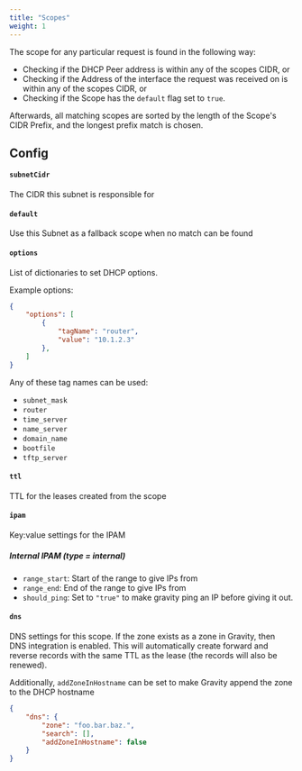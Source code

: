 ```yaml
---
title: "Scopes"
weight: 1
---
```


The scope for any particular request is found in the following way:

- Checking if the DHCP Peer address is within any of the scopes CIDR, or
- Checking if the Address of the interface the request was received on is within any of the scopes CIDR, or
- Checking if the Scope has the `default` flag set to `true`.

Afterwards, all matching scopes are sorted by the length of the Scope's CIDR Prefix, and the longest prefix match is chosen.

## Config

#### `subnetCidr`

The CIDR this subnet is responsible for

#### `default`

Use this Subnet as a fallback scope when no match can be found

#### `options`

List of dictionaries to set DHCP options.

Example options:

```json
{
    "options": [
        {
            "tagName": "router",
            "value": "10.1.2.3"
        },
    ]
}
```

Any of these tag names can be used:

- `subnet_mask`
- `router`
- `time_server`
- `name_server`
- `domain_name`
- `bootfile`
- `tftp_server`

#### `ttl`

TTL for the leases created from the scope

#### `ipam`

Key:value settings for the IPAM

##### Internal IPAM (type = internal)

- `range_start`: Start of the range to give IPs from
- `range_end`: End of the range to give IPs from
- `should_ping`: Set to `"true"` to make gravity ping an IP before giving it out.

#### `dns`

DNS settings for this scope. If the zone exists as a zone in Gravity, then DNS integration is enabled. This will automatically create forward and reverse records with the same TTL as the lease (the records will also be renewed).

Additionally, `addZoneInHostname` can be set to make Gravity append the zone to the DHCP hostname

```json
{
    "dns": {
        "zone": "foo.bar.baz.",
        "search": [],
        "addZoneInHostname": false
    }
}
```
